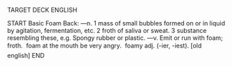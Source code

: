 TARGET DECK
ENGLISH

START
Basic
Foam
Back: —n. 1 mass of small bubbles formed on or in liquid by agitation, fermentation, etc. 2 froth of saliva or sweat. 3 substance resembling these, e.g. Spongy rubber or plastic. —v. Emit or run with foam; froth.  foam at the mouth be very angry.  foamy adj. (-ier, -iest). [old english]
END
